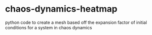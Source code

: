 # chaos-dynamics-heatmap
python code to create a mesh based off the expansion factor of initial conditions for a system in chaos dynamics
